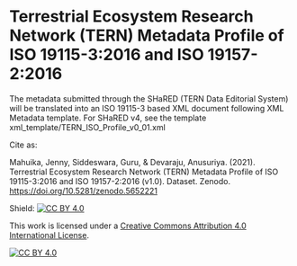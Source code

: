 # Terrestrial Ecosystem Research Network (TERN) Metadata Profile of ISO 19115-3:2016 and ISO 19157-2:2016


The metadata submitted through the SHaRED (TERN Data Editorial System) will be translated into an ISO 19115-3 based XML document following XML Metadata template. For SHaRED v4, see the template xml_template/TERN_ISO_Profile_v0_01.xml

Cite as:

Mahuika, Jenny, Siddeswara, Guru, & Devaraju, Anusuriya. (2021). Terrestrial Ecosystem Research Network (TERN) Metadata Profile of ISO 19115-3:2016 and ISO 19157-2:2016 (v1.0). Dataset. Zenodo. https://doi.org/10.5281/zenodo.5652221

Shield: [![CC BY 4.0][cc-by-shield]][cc-by]

This work is licensed under a
[Creative Commons Attribution 4.0 International License][cc-by].

[![CC BY 4.0][cc-by-image]][cc-by]

[cc-by]: http://creativecommons.org/licenses/by/4.0/
[cc-by-image]: https://i.creativecommons.org/l/by/4.0/88x31.png
[cc-by-shield]: https://img.shields.io/badge/License-CC%20BY%204.0-lightgrey.svg
